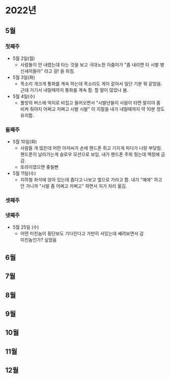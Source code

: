 # 2022년

## 5월

### 첫째주
* 5월 2일(월) 
  * 사람들이 안 내렸는데 타는 것을 보고 극대노한 아줌마가 "좀 내리면 타 시발 병신새끼들아" 라고 
    갈! 을 외침.
* 5월 3일(화)
  * 목소리 개크게 통화를 계속 하는데 목소리도 게이 같아서 일단 기분 뭐 같았음.
  근데 거기서 내릴때까지 통화를 계속 함. 할 말이 많았나 봄.
* 5월 4일(수)
  * 풀방의 버스에 억지로 비집고 들어오면서 "시발년들이 사람이 타면 말이야 좀 비켜 줘야지 어쩌고 저쩌고 시발 시발" 
    이 지랄을 내가 내릴때까지 약 10분 정도 유지함.

### 둘째주
* 5월 10일(화)
  * 사람들 개 많은데 어떤 아저씨가 손에 핸드폰 쥐고 기지게 피다가 나랑 부닺힘.
  핸드폰이 날라가는게 슬로우 모션으로 보임.
  내가 핸드폰 주워 줬는데 액정에 금감.
  * 또라이였으면 좆될뻔
* 5월 11일(수)
  * 지하철 좌석에 앉아 있는데 좁다고 나보고 옆으로 가라고 함.
  내가 "예에" 하고 안 가니까 "시발 좀 어쩌고 저쩌고" 하면서 지가 자리 옮김.

### 셋째주

### 넷째주
* 5월 25일 (수)
  * 어떤 미친놈이 횡단보도 기다린다고 가만히 서있는데 썌려보면서 감  
  미친놈인가? 싶었음

## 6월

## 7월

## 8월

## 9월

## 10월

## 11월

## 12월
